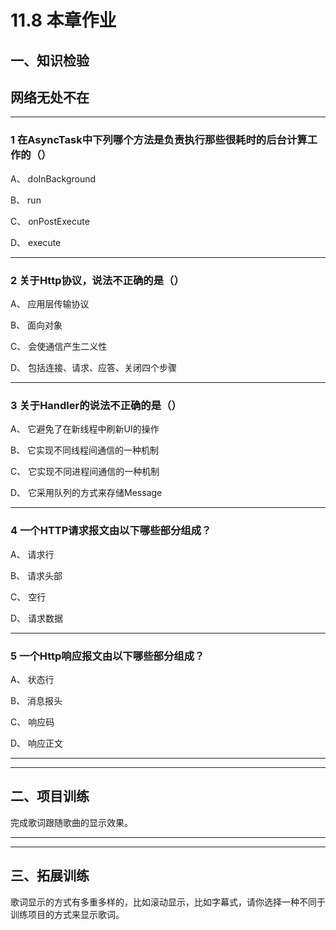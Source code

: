 # 11.8 本章作业

## 一、知识检验

> 
## 网络无处不在

----

### 1 在AsyncTask中下列哪个方法是负责执行那些很耗时的后台计算工作的（）

A、 doInBackground

B、 run

C、 onPostExecute

D、 execute

----

### 2 关于Http协议，说法不正确的是（）

A、 应用层传输协议

B、 面向对象

C、 会使通信产生二义性

D、 包括连接、请求、应答、关闭四个步骤

----

### 3 关于Handler的说法不正确的是（）

A、 它避免了在新线程中刷新UI的操作

B、 它实现不同线程间通信的一种机制

C、 它实现不同进程间通信的一种机制

D、 它采用队列的方式来存储Message

----

### 4 一个HTTP请求报文由以下哪些部分组成？

A、 请求行

B、 请求头部

C、 空行

D、 请求数据

----

### 5 一个Http响应报文由以下哪些部分组成？

A、 状态行

B、 消息报头

C、 响应码

D、 响应正文

----

----

## 二、项目训练

完成歌词跟随歌曲的显示效果。

----

----

## 三、拓展训练

歌词显示的方式有多重多样的，比如滚动显示，比如字幕式，请你选择一种不同于训练项目的方式来显示歌词。
